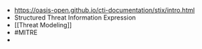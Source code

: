 - https://oasis-open.github.io/cti-documentation/stix/intro.html
- Structured Threat Information Expression
- [[Threat Modeling]]
- #MITRE
-